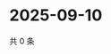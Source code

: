 # 2025-09-10

共 0 条

<!-- BEGIN BILIBILI -->
<!-- 最后更新时间 2025-09-10 00:11:08 +0800 -->

<!-- END BILIBILI -->